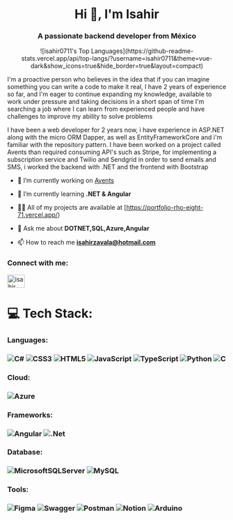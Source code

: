 <h1 align="center">Hi 👋, I'm Isahir</h1>
<h3 align="center">A passionate backend developer from México</h3>

<div align="center">
  ![isahir0711's Top Languages](https://github-readme-stats.vercel.app/api/top-langs/?username=isahir0711&theme=vue-dark&show_icons=true&hide_border=true&layout=compact)
</div>

<p>I'm a proactive person who believes in the idea that if you can imagine something you can write a code to make it real, I have 2 years of experience so far, and I'm eager to continue expanding my knowledge, available to work under pressure and taking decisions in a short span of time I'm searching a job where I can learn from experienced people and have challenges to improve my ability to solve problems</p>

<p>I have been a web developer for 2 years now, i have experience in ASP.NET along with the micro ORM Dapper, as well as EntityFrameworkCore and i'm familiar with the repository pattern. I have been worked on a project called Avents than required consuming API's such as Stripe, for implementing a subscription service and Twilio and Sendgrid in order to send emails and SMS, i worked the backend with .NET and the frontend with Bootstrap</p>

- 🔭 I’m currently working on [Avents](https://avents.co)

- 🌱 I’m currently learning **.NET & Angular**

- 👨‍💻 All of my projects are available at [https://portfolio-rho-eight-71.vercel.app/)

- 💬 Ask me about **DOTNET,SQL,Azure,Angular**

- 📫 How to reach me **isahirzavala@hotmail.com**

<h3 align="left">Connect with me:</h3>
<p align="left">
<a href="https://linkedin.com/in/isahir zavala miranda" target="blank"><img align="center" src="https://raw.githubusercontent.com/rahuldkjain/github-profile-readme-generator/master/src/images/icons/Social/linked-in-alt.svg" alt="isahir zavala miranda" height="30" width="40" /></a>
</p>

# 💻 Tech Stack:

<h3 align="left">Languages:<h3>
  
![C#](https://img.shields.io/badge/c%23-%23239120.svg?style=for-the-badge&logo=c-sharp&logoColor=white) ![CSS3](https://img.shields.io/badge/css3-%231572B6.svg?style=for-the-badge&logo=css3&logoColor=white) ![HTML5](https://img.shields.io/badge/html5-%23E34F26.svg?style=for-the-badge&logo=html5&logoColor=white) ![JavaScript](https://img.shields.io/badge/javascript-%23323330.svg?style=for-the-badge&logo=javascript&logoColor=%23F7DF1E) ![TypeScript](https://img.shields.io/badge/typescript-%23007ACC.svg?style=for-the-badge&logo=typescript&logoColor=white) ![Python](https://img.shields.io/badge/python-3670A0?style=for-the-badge&logo=python&logoColor=ffdd54) ![C](https://img.shields.io/badge/c-%2300599C.svg?style=for-the-badge&logo=c&logoColor=white) 

<h3 align="left">Cloud:<h3>
  
![Azure](https://img.shields.io/badge/azure-%230072C6.svg?style=for-the-badge&logo=azure-devops&logoColor=white) 

<h3 align="left">Frameworks:<h3>
  
![Angular](https://img.shields.io/badge/angular-%23DD0031.svg?style=for-the-badge&logo=angular&logoColor=white) ![.Net](https://img.shields.io/badge/.NET-5C2D91?style=for-the-badge&logo=.net&logoColor=white) 

<h3 align="left">Database:<h3>
  
![MicrosoftSQLServer](https://img.shields.io/badge/Microsoft%20SQL%20Sever-CC2927?style=for-the-badge&logo=microsoft%20sql%20server&logoColor=white) ![MySQL](https://img.shields.io/badge/mysql-%2300f.svg?style=for-the-badge&logo=mysql&logoColor=white) 	

<h3 align="left">Tools:<h3>
  
![Figma](https://img.shields.io/badge/figma-%23F24E1E.svg?style=for-the-badge&logo=figma&logoColor=white) ![Swagger](https://img.shields.io/badge/-Swagger-%23Clojure?style=for-the-badge&logo=swagger&logoColor=white) ![Postman](https://img.shields.io/badge/Postman-FF6C37?style=for-the-badge&logo=postman&logoColor=white) ![Notion](https://img.shields.io/badge/Notion-%23000000.svg?style=for-the-badge&logo=notion&logoColor=white) ![Arduino](https://img.shields.io/badge/-Arduino-00979D?style=for-the-badge&logo=Arduino&logoColor=white)





